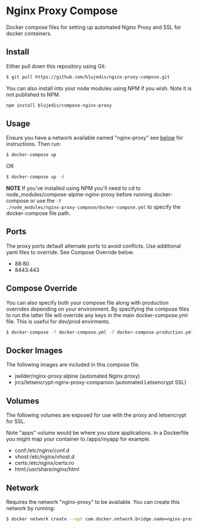 # Nginx Proxy Compose

Docker compose files for setting up automated Nginx Proxy and SSL for docker containers.

## Install

Either pull down this repository using Git:

```sh
$ git pull https://github.com/blujedis/nginx-proxy-compose.git
```

You can also install into your node modules using NPM if you wish. Note it is not published to NPM.

```sh
npm install blujedis/compose-nginx-proxy
```

## Usage

Ensure you have a network available named "nginx-proxy" see [below](#Network) for instructions. Then run:

```sh
$ docker-compose up
```

OR

```sh
$ docker-compose up -d
```

**NOTE** If you've installed using NPM you'll need to cd to node_modules/compose-alpine-nginx-proxy before running docker-compose or use the <code>-f ./node_modules/nginx-proxy-compose/docker-compose.yml</code> to specify the docker-compose file path.

## Ports

The proxy ports default alternate ports to avoid conflicts. Use additional yaml files to override. See Compose Override below.

- 88:80
- 8443:443

## Compose Override

You can also specify both your compose file along with production overrides depending on your environment. By specifying the compose files to run the latter file will override any keys in the main docker-compose.yml file. This is useful for dev/prod envirments.

```sh
$ docker-compose -f docker-compose.yml -f docker-compose-production.yml
```

## Docker Images

The following images are included in this compose file.

- jwilder/nginx-proxy:alpine (automated Nginx proxy)
- jrcs/letsencrypt-nginx-proxy-companion (automated Letsencrypt SSL)

## Volumes

The following volumes are exposed for use with the proxy and letsencrypt for SSL.

Note "apps" volume would be where you store applications. In a Dockerfile you might
map your container to /apps/myapp for example.

- conf:/etc/nginx/conf.d
- vhost:/etc/nginx/vhost.d
- certs:/etc/nginx/certs:ro
- html:/usr/share/nginx/html

## Network

Requires the network "nginx-proxy" to be available. You can create this network by running:

```sh
$ docker network create --opt com.docker.network.bridge.name=nginx-proxy nginx-proxy
```

